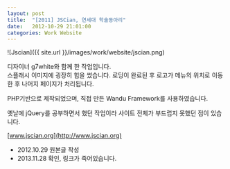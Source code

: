 ```yaml
---
layout: post
title:  "[2011] JSCian, 연세대 학술동아리"
date:   2012-10-29 21:01:00
categories: Work Website
---
```


![Jscian]({{ site.url }}/images/work/website/jscian.png)

디자이너 g7white와 함께 한 작업입니다.  
스플래시 이미지에 굉장히 힘을 썼습니다. 로딩이 완료된 후 로고가 메뉴의 위치로 이동한 후 나머지 페이지가 처리됩니다.

PHP기반으로 제작되었으며, 직접 만든 Wandu Framework를 사용하였습니다.

옛날에 jQuery를 공부하면서 했던 작업이라 사이트 전체가 부드럽지 못했던 점이 있습니다.

[www.jscian.org](http://www.jscian.org)

* 2012.10.29 원본글 작성
* 2013.11.28 확인, 링크가 죽어있습니다.
